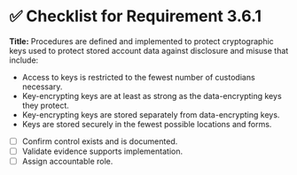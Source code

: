 # ✅ Checklist for Requirement 3.6.1

**Title:** Procedures are defined and implemented to protect cryptographic keys used to protect stored account data against disclosure and misuse that include:
- Access to keys is restricted to the fewest number of custodians necessary. 
- Key-encrypting keys are at least as strong as the data-encrypting keys they protect. 
- Key-encrypting keys are stored separately from data-encrypting keys. 
- Keys are stored securely in the fewest possible locations and forms.

- [ ] Confirm control exists and is documented.
- [ ] Validate evidence supports implementation.
- [ ] Assign accountable role.
